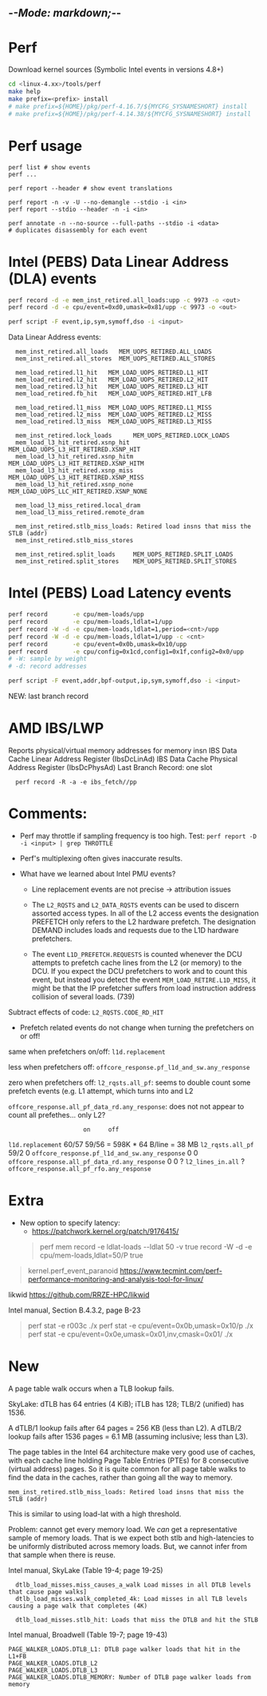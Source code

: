 -*-Mode: markdown;-*-
-----------------------------------------------------------------------------

Perf
=============================================================================

Download kernel sources (Symbolic Intel events in versions 4.8+)

  ```sh
  cd <linux-4.xx>/tools/perf
  make help
  make prefix=<prefix> install
  # make prefix=${HOME}/pkg/perf-4.16.7/${MYCFG_SYSNAMESHORT} install
  # make prefix=${HOME}/pkg/perf-4.14.38/${MYCFG_SYSNAMESHORT} install
  ```

Perf usage
=============================================================================

```
perf list # show events
perf ...

perf report --header # show event translations

perf report -n -v -U --no-demangle --stdio -i <in>
perf report --stdio --header -n -i <in>

perf annotate -n --no-source --full-paths --stdio -i <data>
# duplicates disassembly for each event
```

Intel (PEBS) Data Linear Address (DLA) events
=============================================================================

```sh
perf record -d -e mem_inst_retired.all_loads:upp -c 9973 -o <out>
perf record -d -e cpu/event=0xd0,umask=0x81/upp -c 9973 -o <out>

perf script -F event,ip,sym,symoff,dso -i <input>
```

Data Linear Address events:
```
  mem_inst_retired.all_loads   MEM_UOPS_RETIRED.ALL_LOADS
  mem_inst_retired.all_stores  MEM_UOPS_RETIRED.ALL_STORES

  mem_load_retired.l1_hit   MEM_LOAD_UOPS_RETIRED.L1_HIT
  mem_load_retired.l2_hit   MEM_LOAD_UOPS_RETIRED.L2_HIT
  mem_load_retired.l3_hit   MEM_LOAD_UOPS_RETIRED.L3_HIT
  mem_load_retired.fb_hit   MEM_LOAD_UOPS_RETIRED.HIT_LFB

  mem_load_retired.l1_miss  MEM_LOAD_UOPS_RETIRED.L1_MISS
  mem_load_retired.l2_miss  MEM_LOAD_UOPS_RETIRED.L2_MISS
  mem_load_retired.l3_miss  MEM_LOAD_UOPS_RETIRED.L3_MISS

  mem_inst_retired.lock_loads      MEM_UOPS_RETIRED.LOCK_LOADS
  mem_load_l3_hit_retired.xsnp_hit  MEM_LOAD_UOPS_L3_HIT_RETIRED.XSNP_HIT
  mem_load_l3_hit_retired.xsnp_hitm MEM_LOAD_UOPS_L3_HIT_RETIRED.XSNP_HITM
  mem_load_l3_hit_retired.xsnp_miss MEM_LOAD_UOPS_L3_HIT_RETIRED.XSNP_MISS
  mem_load_l3_hit_retired.xsnp_none MEM_LOAD_UOPS_LLC_HIT_RETIRED.XSNP_NONE

  mem_load_l3_miss_retired.local_dram
  mem_load_l3_miss_retired.remote_dram

  mem_inst_retired.stlb_miss_loads: Retired load insns that miss the STLB (addr)
  mem_inst_retired.stlb_miss_stores

  mem_inst_retired.split_loads     MEM_UOPS_RETIRED.SPLIT_LOADS
  mem_inst_retired.split_stores    MEM_UOPS_RETIRED.SPLIT_STORES
```


Intel (PEBS) Load Latency events
=============================================================================

```sh
perf record       -e cpu/mem-loads/upp
perf record       -e cpu/mem-loads,ldlat=1/upp
perf record -W -d -e cpu/mem-loads,ldlat=1,period=<cnt>/upp
perf record -W -d -e cpu/mem-loads,ldlat=1/upp -c <cnt>
perf record       -e cpu/event=0x0b,umask=0x10/upp
perf record       -e cpu/config=0x1cd,config1=0x1f,config2=0x0/upp
# -W: sample by weight
# -d: record addresses

perf script -F event,addr,bpf-output,ip,sym,symoff,dso -i <input>
```


NEW: last branch record


AMD IBS/LWP
=============================================================================

Reports physical/virtual memory addresses for memory insn
  IBS Data Cache Linear Address Register (IbsDcLinAd)
  IBS Data Cache Physical Address Register (IbsDcPhysAd)
  Last Branch Record: one slot

```
  perf record -R -a -e ibs_fetch//pp
```


Comments:
=============================================================================

* Perf may throttle if sampling frequency is too high.
  Test: `perf report -D -i <input> | grep THROTTLE`


* Perf's multiplexing often gives inaccurate results.


* What have we learned about Intel PMU events?
  - Line replacement events are not precise -> attribution issues

  - The `L2_RQSTS` and `L2_DATA_RQSTS` events can be used to discern assorted access types. In all of the L2 access events the designation PREFETCH only refers to the L2 hardware prefetch. The designation DEMAND includes loads and requests due to the L1D hardware prefetchers. 

  - The event `L1D_PREFETCH.REQUESTS` is counted whenever the DCU attempts to prefetch cache lines from the L2 (or memory) to the DCU. If you expect the DCU prefetchers to work and to count this event, but instead you detect the event `MEM_LOAD_RETIRE.L1D_MISS`, it might be that the IP prefetcher suffers from load instruction address collision of several loads. (739)

Subtract effects of code: `L2_RQSTS.CODE_RD_HIT`


* Prefetch related events do not change when turning the prefetchers on or off!

same when prefetchers on/off:
  `l1d.replacement`

less when prefetchers off:
  `offcore_response.pf_l1d_and_sw.any_response`

zero when prefetchers off:
  `l2_rqsts.all_pf`: seems to double count some prefetch events (e.g. L1 attempt, which turns into and L2
  
  `offcore_response.all_pf_data_rd.any_response`: does not not appear to count all prefethes... only L2?

                         on     off
`l1d.replacement`        60/57   59/56 = 598K * 64 B/line = 38 MB
`l2_rqsts.all_pf`        59/2    0
`offcore_response.pf_l1d_and_sw.any_response`  0  0
`offcore_response.all_pf_data_rd.any_response` 0  0
? `l2_lines_in.all`
? `offcore_response.all_pf_rfo.any_response`



Extra
=============================================================================

* New option to specify latency:
  - https://patchwork.kernel.org/patch/9176415/
  > perf mem record -e ldlat-loads --ldlat 50 -v true
  > record -W -d -e cpu/mem-loads,ldlat=50/P true

> kernel.perf_event_paranoid
https://www.tecmint.com/perf-performance-monitoring-and-analysis-tool-for-linux/

likwid
https://github.com/RRZE-HPC/likwid

Intel manual, Section B.4.3.2, page B-23

> perf stat -e r003c ./x
> perf stat -e cpu/event=0x0b,umask=0x10/p ./x
> perf stat -e cpu/event=0x0e,umask=0x01,inv,cmask=0x01/ ./x



New
=============================================================================

A page table walk occurs when a TLB lookup fails.

SkyLake: dTLB has 64 entries (4 KiB); iTLB has 128; TLB/2 (unified) has 1536.

A dTLB/1 lookup fails after 64 pages = 256 KB (less than L2).
A dTLB/2 lookup fails after 1536 pages = 6.1 MB (assuming inclusive; less than L3).


The page tables in the Intel 64 architecture make very good use of caches, with each cache line holding Page Table Entries (PTEs) for 8 consecutive (virtual address) pages.  So it is quite common for all page table walks to find the data in the caches, rather than going all the way to memory.
```
mem_inst_retired.stlb_miss_loads: Retired load insns that miss the STLB (addr)
```

This is similar to using load-lat with a high threshold.

Problem: cannot get every memory load. We *can* get a representative sample of memory loads. That is we expect both stlb and high-latencies to be uniformly distributed across memory loads. But, we cannot infer from that sample when there is reuse.


Intel manual, SkyLake (Table 19-4; page 19-25)
```
  dtlb_load_misses.miss_causes_a_walk Load misses in all DTLB levels that cause page walks]
  dtlb_load_misses.walk_completed_4k: Load misses in all TLB levels causing a page walk that completes (4K)

  dtlb_load_misses.stlb_hit: Loads that miss the DTLB and hit the STLB
```

Intel manual, Broadwell (Table 19-7; page 19-43)
```
PAGE_WALKER_LOADS.DTLB_L1: DTLB page walker loads that hit in the L1+FB
PAGE_WALKER_LOADS.DTLB_L2
PAGE_WALKER_LOADS.DTLB_L3
PAGE_WALKER_LOADS.DTLB_MEMORY: Number of DTLB page walker loads from memory
```
